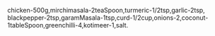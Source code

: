 chicken-500g,mirchimasala-2teaSpoon,turmeric-1/2tsp,garlic-2tsp,
blackpepper-2tsp,garamMasala-1tsp,curd-1/2cup,onions-2,coconut-1tableSpoon,greenchilli-4,kotimeer-1,salt.